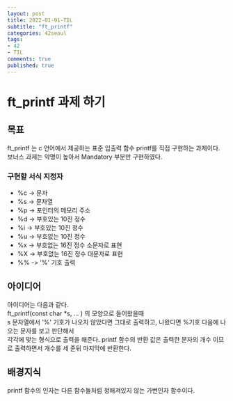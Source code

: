 ```yaml
---
layout: post
title: 2022-01-01-TIL
subtitle: "ft_printf"
categories: 42seoul
tags:
- 42
- TIL
comments: true
published: true
---
```


# ft_printf 과제 하기

## 목표  

ft_printf 는 c 언어에서 제공하는 표준 입출력 함수 printf를 직접 구현하는 과제이다.  
보너스 과제는 악명이 높아서 Mandatory 부분만 구현하였다.  
  
  
### 구현할 서식 지정자  
- %c -> 문자
- %s -> 문자열
- %p -> 포인터의 메모리 주소
- %d -> 부호있는 10진 정수
- %i -> 부호있는 10진 정수
- %u -> 부호없는 10진 정수
- %x -> 부호없는 16진 정수 소문자로 표현 
- %X -> 부호없는 16진 정수 대문자로 표현
- %% -> '%' 기호 출력 

## 아이디어  

아이디어는 다음과 같다.  
ft_printf(const char *s, ... ) 의 모양으로 들어왔을때  
s 문자열에서 '%' 기호가 나오지 않았다면 그대로 출력하고, 나왔다면 %기호 다음에 나오는 문자를 보고 판단해서  
각각에 맞는 형식으로 출력을 해준다.  printf 함수의 반환 값은 출력한 문자의 개수 이므로 출력하면서 개수를 세 준뒤 마지막에 반환한다.  


## 배경지식  

printf 함수의 인자는 다른 함수들처럼 정해져있지 않는 가변인자 함수이다.  





